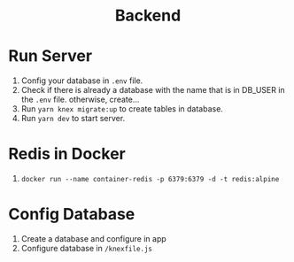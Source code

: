 <h1 align="center">
<br>
  Backend
</h1>

# Run Server

1. Config your database in `.env` file.
2. Check if there is already a database with the name that is in DB_USER in the `.env` file. otherwise, create...
3. Run `yarn knex migrate:up` to create tables in database.
4. Run `yarn dev` to start server.

# Redis in Docker

1. `docker run --name container-redis -p 6379:6379 -d -t redis:alpine`

# Config Database

1. Create a database and configure in app
2. Configure database in `/knexfile.js`
